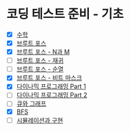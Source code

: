 # 코딩 테스트 준비 - 기초
- [X] [수학](./%EC%88%98%ED%95%99/%EC%88%98%ED%95%99.md)
- [X] [브루트 포스](./%EB%B8%8C%EB%A3%A8%ED%8A%B8%20%ED%8F%AC%EC%8A%A4/%EB%B8%8C%EB%A3%A8%ED%8A%B8%20%ED%8F%AC%EC%8A%A4.md)
- [X] [브루트 포스 - N과 M](./%EB%B8%8C%EB%A3%A8%ED%8A%B8%20%ED%8F%AC%EC%8A%A4%20-%20N%EA%B3%BC%20M/%EB%B8%8C%EB%A3%A8%ED%8A%B8%20%ED%8F%AC%EC%8A%A4%20-%20N%EA%B3%BC%20M.md)
- [ ] [브루트 포스 - 재귀]()
- [ ] [브루트 포스 - 순열]()
- [X] [브루트 포스 - 비트 마스크](./%EB%B8%8C%EB%A3%A8%ED%8A%B8%20%ED%8F%AC%EC%8A%A4%20-%20%EB%B9%84%ED%8A%B8%20%EB%A7%88%EC%8A%A4%ED%81%AC/%EB%B8%8C%EB%A3%A8%ED%8A%B8%20%ED%8F%AC%EC%8A%A4%20-%20%EB%B9%84%ED%8A%B8%20%EB%A7%88%EC%8A%A4%ED%81%AC.md)
- [X] [다이나믹 프로그래밍 Part 1](./%EB%8B%A4%EC%9D%B4%EB%82%98%EB%AF%B9%20%ED%94%84%EB%A1%9C%EA%B7%B8%EB%9E%98%EB%B0%8D%20Part%201/%EB%8B%A4%EC%9D%B4%EB%82%98%EB%AF%B9%20%ED%94%84%EB%A1%9C%EA%B7%B8%EB%9E%98%EB%B0%8D%20Part%201.md)
- [ ] [다이나믹 프로그래밍 Part 2](./%EB%8B%A4%EC%9D%B4%EB%82%98%EB%AF%B9%20%ED%94%84%EB%A1%9C%EA%B7%B8%EB%9E%98%EB%B0%8D%20Part%202/다이나믹%20프로그래밍%20Part%202.md)
- [ ] [큐와 그래프]()
- [X] [BFS](./BFS/BFS.md)
- [ ] [시뮬레이션과 구현](./%EC%8B%9C%EB%AE%AC%EB%A0%88%EC%9D%B4%EC%85%98%EA%B3%BC%20%EA%B5%AC%ED%98%84/%EC%8B%9C%EB%AE%AC%EB%A0%88%EC%9D%B4%EC%85%98%EA%B3%BC%20%EA%B5%AC%ED%98%84.md)
